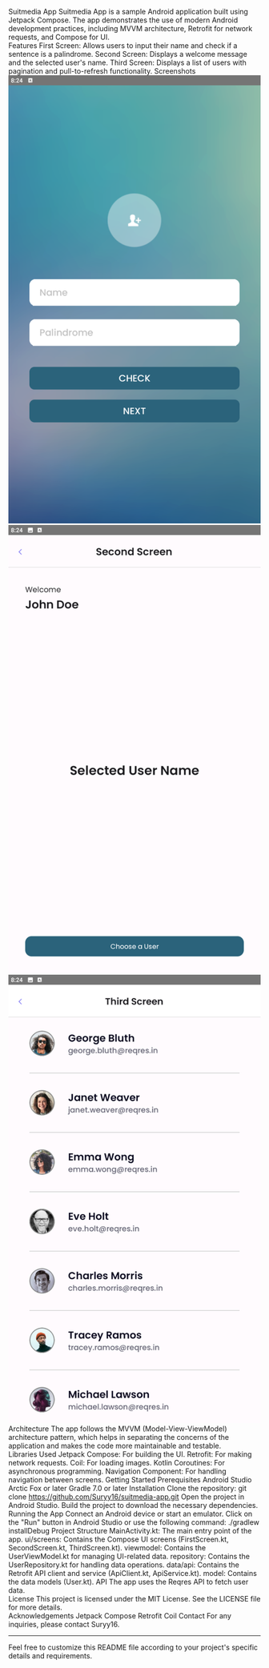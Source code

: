 Suitmedia App
Suitmedia App is a sample Android application built using Jetpack Compose. The app demonstrates the use of modern Android development practices, including MVVM architecture, Retrofit for network requests, and Compose for UI.  
Features
First Screen: Allows users to input their name and check if a sentence is a palindrome.
Second Screen: Displays a welcome message and the selected user's name.
Third Screen: Displays a list of users with pagination and pull-to-refresh functionality.
Screenshots
<img src="screenshots/first_screen.png" alt="First Screen"></img> <img src="screenshots/second_screen.png" alt="Second Screen"></img> <img src="screenshots/third_screen.png" alt="Third Screen"></img>  
Architecture
The app follows the MVVM (Model-View-ViewModel) architecture pattern, which helps in separating the concerns of the application and makes the code more maintainable and testable.  
Libraries Used
Jetpack Compose: For building the UI.
Retrofit: For making network requests.
Coil: For loading images.
Kotlin Coroutines: For asynchronous programming.
Navigation Component: For handling navigation between screens.
Getting Started
Prerequisites
Android Studio Arctic Fox or later
Gradle 7.0 or later
Installation
Clone the repository:
git clone https://github.com/Suryy16/suitmedia-app.git
Open the project in Android Studio.
Build the project to download the necessary dependencies.
Running the App
Connect an Android device or start an emulator.
Click on the "Run" button in Android Studio or use the following command:
./gradlew installDebug
Project Structure
MainActivity.kt: The main entry point of the app.
ui/screens: Contains the Compose UI screens (FirstScreen.kt, SecondScreen.kt, ThirdScreen.kt).
viewmodel: Contains the UserViewModel.kt for managing UI-related data.
repository: Contains the UserRepository.kt for handling data operations.
data/api: Contains the Retrofit API client and service (ApiClient.kt, ApiService.kt).
model: Contains the data models (User.kt).
API
The app uses the Reqres API to fetch user data.  
License
This project is licensed under the MIT License. See the LICENSE file for more details.  
Acknowledgements
Jetpack Compose
Retrofit
Coil
Contact
For any inquiries, please contact Suryy16.  <hr></hr> Feel free to customize this README file according to your project's specific details and requirements.
